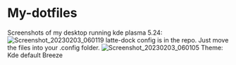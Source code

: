 # My-dotfiles

Screenshots of my desktop running kde plasma 5.24:
![Screenshot_20230203_060119](https://user-images.githubusercontent.com/106451902/216482643-42ed15c0-ecc2-4274-be89-e5ee1f0cd758.png)
latte-dock config is in the repo. Just move the files into your .config folder.
![Screenshot_20230203_060105](https://user-images.githubusercontent.com/106451902/216482651-29cbd4f8-babf-4a80-b17e-2c0e3a656ab4.png)
Theme: Kde default Breeze
